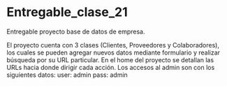 # Entregable_clase_21

Entregable proyecto base de datos de empresa. 

El proyecto cuenta con 3 clases (Clientes, Proveedores y Colaboradores), los cuales se pueden agregar nuevos datos mediante formulario
y realizar búsqueda por su URL particular. 
En el home del proyecto se detallan las URLs hacia donde dirigir cada acción. 
Los accesos al admin son con los siguientes datos: user: admin pass: admin
